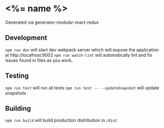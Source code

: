 # <%= name %>
Generated via generator-modular-react-redux

## Development
`npm run dev` will start dev webpack server which will expose the application at http://localhost:9002
`npm run watch-lint` will automatically lint and fix issues found in files as you work.

## Testing
`npm run test` will run all tests
`npm run test -- --updateSnapshot` will update snapshots

## Building
`npm run build` will build production distribution in `/dist`